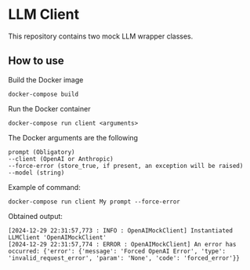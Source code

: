 # LLM Client

This repository contains two mock LLM wrapper classes.

## How to use

Build the Docker image

```
docker-compose build
```

Run the Docker container

```
docker-compose run client <arguments>
```

The Docker arguments are the following

```
prompt (Obligatory)
--client (OpenAI or Anthropic)
--force-error (store_true, if present, an exception will be raised)
--model (string)
```

Example of command:
```
docker-compose run client My prompt --force-error
```

Obtained output:
```
[2024-12-29 22:31:57,773 : INFO : OpenAIMockClient] Instantiated LLMClient 'OpenAIMockClient'
[2024-12-29 22:31:57,774 : ERROR : OpenAIMockClient] An error has occurred: {'error': {'message': 'Forced OpenAI Error', 'type': 'invalid_request_error', 'param': 'None', 'code': 'forced_error'}}
```